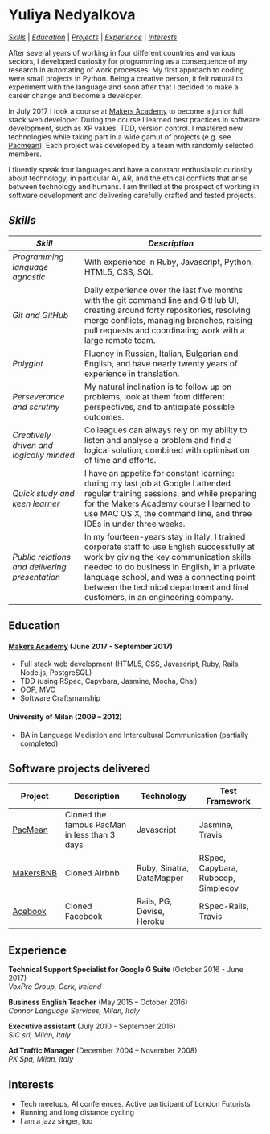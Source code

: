 # Yuliya Nedyalkova

[*Skills*](#skills) | [*Education*](#education) | [*Projects*](#software-projects-delivered)  |
  [*Experience*](#experience) | [*Interests*](#interests)

After several years of working in four different countries and various sectors,  I developed curiosity for programming as a consequence of my research in automating of work processes. My first approach to coding were small projects in Python. Being a creative person, it felt natural to experiment with the language and soon after that I decided to make a career change and become a developer.

In July 2017 I took a course at [Makers Academy](http://www.makersacademy.com) to become a junior full stack web developer. During the course I learned best practices in software development, such as XP values, TDD, version control. I mastered new technologies while taking part in a wide gamut of projects (e.g. see [Pacmean](https://github.com/meta-morpho-sys/pacmean)). Each project was developed by a team with randomly selected members.

I fluently speak four languages and have a constant enthusiastic curiosity about technology, in particular AI, AR, and the ethical conflicts that arise between technology and humans. I am thrilled at the prospect of working in software development and delivering carefully crafted and tested projects.

## *Skills*


| *Skill* | *Description*|
| --- | --- |
|*Programming language agnostic* | With experience in Ruby, Javascript, Python, HTML5, CSS, SQL |
| *Git and GitHub* | Daily experience over the last five months with the git command line and GitHub UI, creating around forty repositories, resolving merge conflicts, managing branches, raising pull requests and coordinating work with a large remote team. |
| *Polyglot*| Fluency in Russian, Italian, Bulgarian and English, and have nearly twenty years of experience in translation.|
| *Perseverance and scrutiny* |My natural inclination is to follow up on problems, look at them from different perspectives, and to anticipate possible outcomes.|
| *Creatively driven and logically minded*| Colleagues can always rely on my ability to listen and analyse a problem and find a logical solution, combined with optimisation of time and efforts.|
|*Quick study and keen learner* | I have an appetite for constant learning: during my last job at Google I attended regular training sessions, and while preparing for the Makers Academy course I learned to use MAC OS X, the command line, and three IDEs in under three weeks.|
|*Public relations and delivering presentation* | In my fourteen-years stay in Italy, I trained corporate staff to use English successfully at work by giving the key communication skills needed to do business in English, in a private language school, and was a connecting point between the technical department and final customers, in an engineering company.|


## Education

#### [Makers Academy](http://www.makersacademy.com) (June 2017 - September 2017)
- Full stack web development
(HTML5, CSS, Javascript, Ruby, Rails,  Node.js, PostgreSQL)
- TDD (using RSpec, Capybara, Jasmine, Mocha, Chai)
- OOP, MVC
- Software Craftsmanship

#### University of Milan (2009 – 2012)

- BA in Language Mediation and Intercultural Communication (partially completed).


## Software projects delivered

| Project | Description | Technology | Test Framework |
| ------  |   ------    |  -------   |  ------|
| [PacMean](https://github.com/meta-morpho-sys/pacmean)| Cloned the famous PacMan in less than 3 days| Javascript | Jasmine, Travis |
| [MakersBNB](https://github.com/meta-morpho-sys/makersbnb)| Cloned Airbnb| Ruby, Sinatra, DataMapper| RSpec, Capybara, Rubocop, Simplecov|
|[Acebook](https://github.com/meta-morpho-sys/acebook-remote-july-2017)| Cloned Facebook| Rails, PG, Devise, Heroku| RSpec-Rails, Travis|


## Experience


**Technical Support Specialist for Google G Suite** (October 2016 - June 2017)   
*VoxPro Group, Cork, Ireland*

**Business English Teacher** (May  2015 – October 2016)  
*Connor Language Services, Milan, Italy*

**Executive assistant** (July 2010 - September 2016)  
*SIC srl, Milan, Italy*

**Ad Traffic Manager** (December 2004 – November 2008)  
*PK Spa, Milan, Italy*



## Interests
- Tech meetups, AI conferences. Active participant of London Futurists
- Running and long distance cycling
- I am a jazz singer, too
